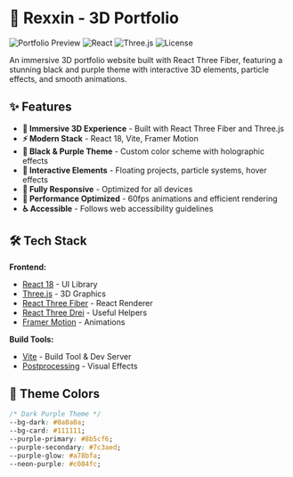 # 🚀 Rexxin - 3D Portfolio

![Portfolio Preview](https://img.shields.io/badge/3D-Portfolio-purple) 
![React](https://img.shields.io/badge/React-18.2-blue)
![Three.js](https://img.shields.io/badge/Three.js-0.158-black)
![License](https://img.shields.io/badge/License-MIT-green)

An immersive 3D portfolio website built with React Three Fiber, featuring a stunning black and purple theme with interactive 3D elements, particle effects, and smooth animations.

## ✨ Features

- **🎨 Immersive 3D Experience** - Built with React Three Fiber and Three.js
- **⚡ Modern Stack** - React 18, Vite, Framer Motion
- **🌈 Black & Purple Theme** - Custom color scheme with holographic effects
- **🔮 Interactive Elements** - Floating projects, particle systems, hover effects
- **📱 Fully Responsive** - Optimized for all devices
- **🎯 Performance Optimized** - 60fps animations and efficient rendering
- **♿ Accessible** - Follows web accessibility guidelines

## 🛠 Tech Stack

**Frontend:**
- [React 18](https://reactjs.org/) - UI Library
- [Three.js](https://threejs.org/) - 3D Graphics
- [React Three Fiber](https://github.com/pmndrs/react-three-fiber) - React Renderer
- [React Three Drei](https://github.com/pmndrs/drei) - Useful Helpers
- [Framer Motion](https://www.framer.com/motion/) - Animations

**Build Tools:**
- [Vite](https://vitejs.dev/) - Build Tool & Dev Server
- [Postprocessing](https://github.com/pmndrs/postprocessing) - Visual Effects

## 🎨 Theme Colors

```css
/* Dark Purple Theme */
--bg-dark: #0a0a0a;
--bg-card: #111111;
--purple-primary: #8b5cf6;
--purple-secondary: #7c3aed;
--purple-glow: #a78bfa;
--neon-purple: #c084fc;